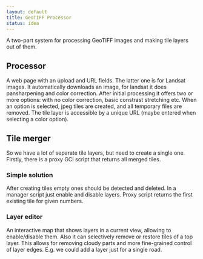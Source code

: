 ```yaml
---
layout: default
title: GeoTIFF Processor
status: idea
---
```


A two-part system for processing GeoTIFF images and making tile layers out of them.

## Processor

A web page with an upload and URL fields. The latter one is for Landsat images. It automatically
downloads an image, for landsat it does pansharpening and color correction. After initial processing
it offers two or more options: with no color correction, basic constrast stretching etc.
When an option is selected, jpeg tiles are created, and all temporary files are removed.
The tile layer is accessible by a unique URL (maybe entered when selecting a color option).

## Tile merger

So we have a lot of separate tile layers, but need to create a single one. Firstly, there is a proxy
GCI script that returns all merged tiles.

### Simple solution

After creating tiles empty ones should be detected and deleted. In a manager script just enable
and disable layers. Proxy script returns the first existing tile for given numbers.

### Layer editor

An interactive map that shows layers in a current view, allowing to enable/disable them. Also
it can selectively remove or restore tiles of a top layer. This allows for removing cloudy parts
and more fine-grained control of layer edges. E.g. we could add a layer just for a single road.
